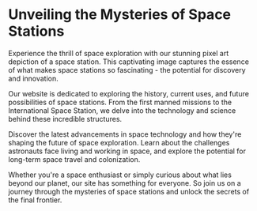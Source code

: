 <!--font:Montserrat-->

# Unveiling the Mysteries of Space Stations

Experience the thrill of space exploration with our stunning pixel art depiction of a space station. This captivating image captures the essence of what makes space stations so fascinating - the potential for discovery and innovation.

Our website is dedicated to exploring the history, current uses, and future possibilities of space stations. From the first manned missions to the International Space Station, we delve into the technology and science behind these incredible structures.

Discover the latest advancements in space technology and how they're shaping the future of space exploration. Learn about the challenges astronauts face living and working in space, and explore the potential for long-term space travel and colonization.

Whether you're a space enthusiast or simply curious about what lies beyond our planet, our site has something for everyone. So join us on a journey through the mysteries of space stations and unlock the secrets of the final frontier.

<!--

Write me markdown content of website with wallpaper:

"A pixel art depiction of a space station, with blocky shapes and limited colors that create a retro and futuristic feel."

The header of the page should not be copy of the text but rather a real content of the website which is using this wallpaper.


---


# Retro Space Station Wallpaper

Decorate your desktop or phone with a pixel art depiction of a space station! This wallpaper features blocky shapes and limited colors, creating a retro yet futuristic feel. Whether you're a fan of sci-fi or just love the aesthetic, this wallpaper is sure to impress. Download it now and take your device's look to the next level.


---


Heading should not include word "wallpaper". The website should not be about the wallpaper itself, wallpaper is just a related background, rewrite whole content.


---


# Explore the Futuristic World of Space Stations

Immerse yourself in a retro-futuristic world with our pixel art depiction of a space station. This stunning image features blocky shapes and limited colors, evoking a sense of nostalgia while also hinting at the possibilities of the future.

As you browse our website, you'll discover a wealth of information about space stations, from their history to their current uses and potential for future exploration. Whether you're a space enthusiast or just looking for some inspiration, our site has something for everyone.

So why wait? Start exploring the fascinating world of space stations today and let your imagination take flight!


---


Heading is too long, rewrite whole content.


---


# Discover the Fascinating World of Space Stations

Step into a world of wonder and exploration with our stunning pixel art depiction of a space station. This retro-futuristic image captures the essence of what makes space stations so intriguing - the endless possibilities of what we can achieve beyond our planet.

Our website is dedicated to exploring the history, current uses, and potential future of space stations. From the first manned missions to the International Space Station, we cover it all. You'll also find information on the latest developments in space technology and how they're shaping the future of space exploration.

Whether you're a space enthusiast or just curious about what lies beyond our atmosphere, our site has something for everyone. So come join us on a journey through the fascinating world of space stations and discover the wonders that await us in the final frontier.


---


Heading is too long, rewrite whole content.


---


# Unveiling the Mysteries of Space Stations

Experience the thrill of space exploration with our stunning pixel art depiction of a space station. This captivating image captures the essence of what makes space stations so fascinating - the potential for discovery and innovation.

Our website is dedicated to exploring the history, current uses, and future possibilities of space stations. From the first manned missions to the International Space Station, we delve into the technology and science behind these incredible structures.

Discover the latest advancements in space technology and how they're shaping the future of space exploration. Learn about the challenges astronauts face living and working in space, and explore the potential for long-term space travel and colonization.

Whether you're a space enthusiast or simply curious about what lies beyond our planet, our site has something for everyone. So join us on a journey through the mysteries of space stations and unlock the secrets of the final frontier.


---


Write me a Google font which is best fitting for the website.

Pick from the list:
- Lobster
- Dancing Script
- Orbitron
- IBM Plex Sans
- Great Vibes
- Poppins
- Futura
- Montserrat
- Lato
- Exo 2
- Inter
- Open Sans
- Barlow Condensed
- Playfair Display
- Alegreya
- Roboto
- Raleway


Write just the font name nothing else.


---


I recommend using the "Montserrat" font for your website.

-->
